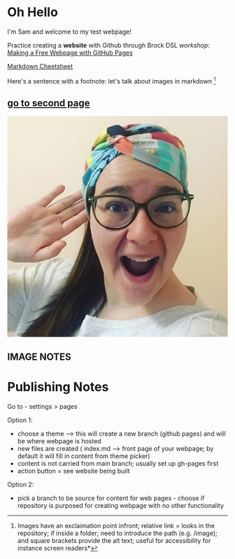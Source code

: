 # Oh Hello
I'm Sam and welcome to my test webpage!

Practice creating a **website** with Github through Brock DSL *workshop*: [Making a Free Webpage with GitHub Pages](https://brockdsl.github.io/Making-a-Free-Webpage-with-GitHub-Pages/)

[Markdown Cheetsheet](https://www.markdownguide.org/cheat-sheet/)

Here's a sentence with a footnote: let's talk about images in markdown [^1]

[go to second page](https://samfritz.github.io/thimble/Page2)
---

![Sam](sam.jpeg)

IMAGE NOTES
- 

# Publishing Notes

Go to - settings > pages

Option 1: 
- choose a theme --> this will create a new branch (github pages) and will be where webpage is hosted
- new files are created ( index.md --> front page of your webpage; by default it will fill in content from theme picker)
- content is not carried from main branch; usually set up gh-pages first
- action button = see website being built

Option 2:
- pick a branch to be source for content for web pages - choose if repository is purposed for creating webpage with no other functionality

[^1]: Images have an exclaimation point infront; relative link = looks in the repository; if inside a folder; need to introduce the path (e.g. /image); and square brackets provide the alt text; useful for accessibility for instance screen readers*
